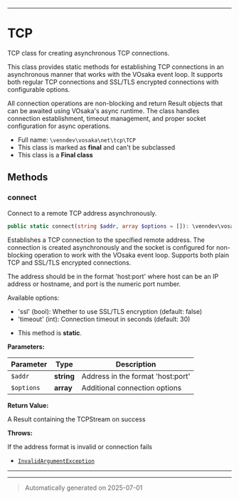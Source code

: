 ***

# TCP

TCP class for creating asynchronous TCP connections.

This class provides static methods for establishing TCP connections in an
asynchronous manner that works with the VOsaka event loop. It supports both
regular TCP connections and SSL/TLS encrypted connections with configurable
options.

All connection operations are non-blocking and return Result objects that
can be awaited using VOsaka's async runtime. The class handles connection
establishment, timeout management, and proper socket configuration for
async operations.

* Full name: `\venndev\vosaka\net\tcp\TCP`
* This class is marked as **final** and can't be subclassed
* This class is a **Final class**




## Methods


### connect

Connect to a remote TCP address asynchronously.

```php
public static connect(string $addr, array $options = []): \venndev\vosaka\core\Result&lt;\venndev\vosaka\net\tcp\TCPStream&gt;
```

Establishes a TCP connection to the specified remote address. The connection
is created asynchronously and the socket is configured for non-blocking
operation to work with the VOsaka event loop. Supports both plain TCP and
SSL/TLS encrypted connections.

The address should be in the format 'host:port' where host can be an IP
address or hostname, and port is the numeric port number.

Available options:
- 'ssl' (bool): Whether to use SSL/TLS encryption (default: false)
- 'timeout' (int): Connection timeout in seconds (default: 30)

* This method is **static**.




**Parameters:**

| Parameter | Type | Description |
|-----------|------|-------------|
| `$addr` | **string** | Address in the format &#039;host:port&#039; |
| `$options` | **array** | Additional connection options |


**Return Value:**

A Result containing the TCPStream on success



**Throws:**
<p>If the address format is invalid or connection fails</p>

- [`InvalidArgumentException`](../../../../InvalidArgumentException.md)



***


***
> Automatically generated on 2025-07-01
